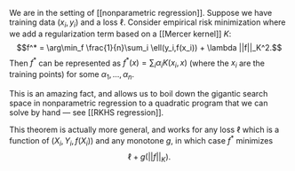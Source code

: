 We are in the setting of [[nonparametric regression]]. Suppose we have training data $(x_i,y_i)$ and a loss $\ell$. Consider empirical risk minimization where we add a regularization term based on a [[Mercer kernel]] $K$: 
$$f^* = \arg\min_f \frac{1}{n}\sum_i \ell(y_i,f(x_i)) + \lambda ||f||_K^2.$$
Then $f^*$ can be represented as $f^*(x) = \sum_i \alpha_i K(x_i,x)$ (where the $x_i$ are the training points) for some $\alpha_1,\dots,\alpha_n$. 

This is an amazing fact, and allows us to boil down the gigantic search space in nonparametric regression to a quadratic program that we can solve by hand —  see [[RKHS regression]]. 

This theorem is actually more general, and works for any loss $\ell$ which is a function of $(X_i,Y_i,f(X_i))$ and any monotone $g$, in which case $f^*$ minimizes
$$\ell + g(||f||_K).$$


